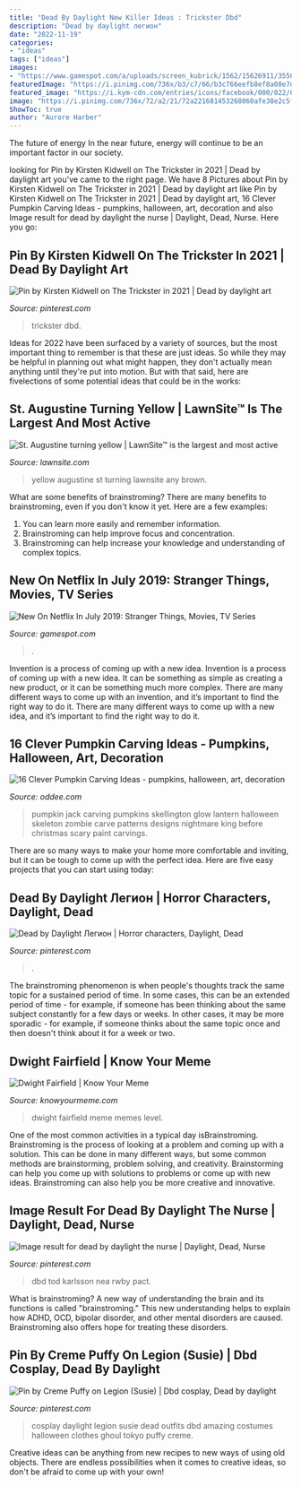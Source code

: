 ```yaml
---
title: "Dead By Daylight New Killer Ideas : Trickster Dbd"
description: "Dead by daylight легион"
date: "2022-11-19"
categories:
- "ideas"
tags: ["ideas"]
images:
- "https://www.gamespot.com/a/uploads/screen_kubrick/1562/15626911/3550387-netflix.jpg"
featuredImage: "https://i.pinimg.com/736x/b3/c7/66/b3c766eefb8ef8a08e7d28efee8bc52a.jpg"
featured_image: "https://i.kym-cdn.com/entries/icons/facebook/000/022/061/images.akamai.steamusercontent.com.jpg"
image: "https://i.pinimg.com/736x/72/a2/21/72a221681453268060afe38e2c5f94ae.jpg"
ShowToc: true
author: "Aurore Harber"
---
```



The future of energy
In the near future, energy will continue to be an important factor in our society.

	

		
looking for Pin by Kirsten Kidwell on The Trickster in 2021 | Dead by daylight art you've came to the right page. We have 8 Pictures about Pin by Kirsten Kidwell on The Trickster in 2021 | Dead by daylight art like Pin by Kirsten Kidwell on The Trickster in 2021 | Dead by daylight art, 16 Clever Pumpkin Carving Ideas - pumpkins, halloween, art, decoration and also Image result for dead by daylight the nurse | Daylight, Dead, Nurse. Here you go:
		
    
## Pin By Kirsten Kidwell On The Trickster In 2021 | Dead By Daylight Art

<img loading=lazy src="https://i.pinimg.com/736x/72/a2/21/72a221681453268060afe38e2c5f94ae.jpg" onerror="this.onerror=null;this.src='https://tse1.mm.bing.net/th?id=OIP.qvMXMKk31MXnf7gMRxsrxgHaKX&amp;pid=15.1';" alt="Pin by Kirsten Kidwell on The Trickster in 2021 | Dead by daylight art">

_Source: pinterest.com_

>trickster dbd. 

	

Ideas for 2022 have been surfaced by a variety of sources, but the most important thing to remember is that these are just ideas. So while they may be helpful in planning out what might happen, they don't actually mean anything until they're put into motion. But with that said, here are fivelections of some potential ideas that could be in the works: 

    
## St. Augustine Turning Yellow | LawnSite™ Is The Largest And Most Active

<img loading=lazy src="https://www.lawnsite.com/attachments/img_3253-jpg.341297/" onerror="this.onerror=null;this.src='https://tse1.mm.bing.net/th?id=OIP.ph2gfaM76SCx9uzvaN9vQwHaFj&amp;pid=15.1';" alt="St. Augustine turning yellow | LawnSite™ is the largest and most active">

_Source: lawnsite.com_

>yellow augustine st turning lawnsite any brown. 

	

What are some benefits of brainstroming?
There are many benefits to brainstroming, even if you don't know it yet. Here are a few examples: 
1. You can learn more easily and remember information. 
2. Brainstroming can help improve focus and concentration. 
3. Brainstroming can help increase your knowledge and understanding of complex topics.

    
## New On Netflix In July 2019: Stranger Things, Movies, TV Series

<img loading=lazy src="https://www.gamespot.com/a/uploads/screen_kubrick/1562/15626911/3550387-netflix.jpg" onerror="this.onerror=null;this.src='https://tse2.mm.bing.net/th?id=OIP.Nc0xGA987fs335-X5tSGzAHaEK&amp;pid=15.1';" alt="New On Netflix In July 2019: Stranger Things, Movies, TV Series">

_Source: gamespot.com_

>. 

	

Invention is a process of coming up with a new idea.
Invention is a process of coming up with a new idea. It can be something as simple as creating a new product, or it can be something much more complex. There are many different ways to come up with an invention, and it’s important to find the right way to do it. There are many different ways to come up with a new idea, and it’s important to find the right way to do it.

    
## 16 Clever Pumpkin Carving Ideas - Pumpkins, Halloween, Art, Decoration

<img loading=lazy src="https://www.oddee.com/wp-content/uploads/_media/imgs/articles2/a99484_4065225227_b62e88c1cf_z.jpg" onerror="this.onerror=null;this.src='https://tse2.mm.bing.net/th?id=OIP.-Rcy9yXoWd0baWIbvgkfmAHaF5&amp;pid=15.1';" alt="16 Clever Pumpkin Carving Ideas - pumpkins, halloween, art, decoration">

_Source: oddee.com_

>pumpkin jack carving pumpkins skellington glow lantern halloween skeleton zombie carve patterns designs nightmare king before christmas scary paint carvings. 

	

There are so many ways to make your home more comfortable and inviting, but it can be tough to come up with the perfect idea. Here are five easy projects that you can start using today: 

    
## Dead By Daylight Легион | Horror Characters, Daylight, Dead

<img loading=lazy src="https://i.pinimg.com/736x/e1/bc/68/e1bc683611d47658d02969390f9dbd6c.jpg" onerror="this.onerror=null;this.src='https://tse2.mm.bing.net/th?id=OIP.zTTfM777jr1Er00681-EJgAAAA&amp;pid=15.1';" alt="Dead by Daylight Легион | Horror characters, Daylight, Dead">

_Source: pinterest.com_

>. 

	

The brainstroming phenomenon is when people's thoughts track the same topic for a sustained period of time. In some cases, this can be an extended period of time - for example, if someone has been thinking about the same subject constantly for a few days or weeks. In other cases, it may be more sporadic - for example, if someone thinks about the same topic once and then doesn't think about it for a week or two.

    
## Dwight Fairfield | Know Your Meme

<img loading=lazy src="https://i.kym-cdn.com/entries/icons/facebook/000/022/061/images.akamai.steamusercontent.com.jpg" onerror="this.onerror=null;this.src='https://tse3.mm.bing.net/th?id=OIP.ncqy7JmpwQIsVdIZp9QAOAHaHa&amp;pid=15.1';" alt="Dwight Fairfield | Know Your Meme">

_Source: knowyourmeme.com_

>dwight fairfield meme memes level. 

	

One of the most common activities in a typical day isBrainstroming. Brainstroming is the process of looking at a problem and coming up with a solution. This can be done in many different ways, but some common methods are brainstorming, problem solving, and creativity. Brainstorming can help you come up with solutions to problems or come up with new ideas. Brainstroming can also help you be more creative and innovative.

    
## Image Result For Dead By Daylight The Nurse | Daylight, Dead, Nurse

<img loading=lazy src="https://i.pinimg.com/736x/17/e1/67/17e167088593b85e2b0c9136d5709bde.jpg" onerror="this.onerror=null;this.src='https://tse1.mm.bing.net/th?id=OIP.6VZm3tqOVqNtZ23fHFGwBAHaO0&amp;pid=15.1';" alt="Image result for dead by daylight the nurse | Daylight, Dead, Nurse">

_Source: pinterest.com_

>dbd tod karlsson nea rwby pact. 

	

What is brainstroming?
A new way of understanding the brain and its functions is called "brainstroming." This new understanding helps to explain how ADHD, OCD, bipolar disorder, and other mental disorders are caused. Brainstroming also offers hope for treating these disorders.

    
## Pin By Creme Puffy On Legion (Susie) | Dbd Cosplay, Dead By Daylight

<img loading=lazy src="https://i.pinimg.com/736x/b3/c7/66/b3c766eefb8ef8a08e7d28efee8bc52a.jpg" onerror="this.onerror=null;this.src='https://tse1.mm.bing.net/th?id=OIP.KM5w1dqQ2LJYLW4jM3jZqAHaJ3&amp;pid=15.1';" alt="Pin by Creme Puffy on Legion (Susie) | Dbd cosplay, Dead by daylight">

_Source: pinterest.com_

>cosplay daylight legion susie dead outfits dbd amazing costumes halloween clothes ghoul tokyo puffy creme. 

	

Creative ideas can be anything from new recipes to new ways of using old objects. There are endless possibilities when it comes to creative ideas, so don't be afraid to come up with your own!

